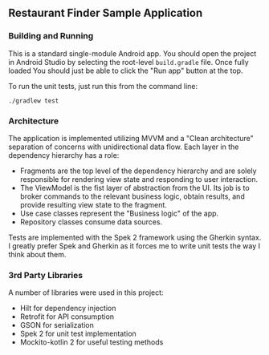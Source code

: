 ## Restaurant Finder Sample Application

### Building and Running

This is a standard single-module Android app. You should open the project in Android Studio by selecting the root-level `build.gradle` file. Once fully loaded You should just be able to click the "Run app" button at the top.

To run the unit tests, just run this from the command line:

```
./gradlew test
```

### Architecture

The application is implemented utilizing MVVM and a "Clean architecture" separation of concerns with unidirectional data flow. Each layer in the dependency hierarchy has a role:

- Fragments are the top level of the dependency hierarchy and are solely responsible for rendering view state and responding to user interaction.
- The ViewModel is the fist layer of abstraction from the UI. Its job is to broker commands to the relevant business logic, obtain results, and provide resulting view state to the fragment.
- Use case classes represent the "Business logic" of the app.
- Repository classes consume data sources.

Tests are implemented with the Spek 2 framework using the Gherkin syntax. I greatly prefer Spek and Gherkin as it forces me to write unit tests the way I think about them.

### 3rd Party Libraries

A number of libraries were used in this project:

- Hilt for dependency injection
- Retrofit for API consumption
- GSON for serialization
- Spek 2 for unit test implementation
- Mockito-kotlin 2 for useful testing methods
